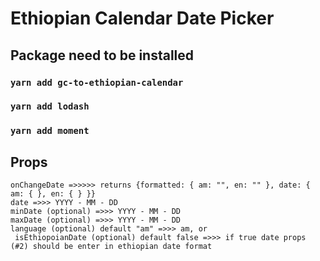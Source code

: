 # Ethiopian Calendar Date Picker


## Package need to be installed

### `yarn add gc-to-ethiopian-calendar`

### `yarn add lodash`

### `yarn add moment`


## Props

    onChangeDate =>>>>> returns {formatted: { am: "", en: "" }, date: { am: { }, en: { } }}
    date =>>> YYYY - MM - DD
    minDate (optional) =>>> YYYY - MM - DD
    maxDate (optional) =>>> YYYY - MM - DD
    language (optional) default "am" =>>> am, or
     isEthiopoianDate (optional) default false =>>> if true date props (#2) should be enter in ethiopian date format


